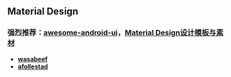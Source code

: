 ## Material Design

### 强烈推荐：[awesome-android-ui](https://github.com/wasabeef/awesome-android-ui)，[Material Design设计模板与素材](https://www.uplabs.com/android)

- [**wasabeef**](https://github.com/wasabeef)
- [**afollestad**](https://github.com/afollestad)